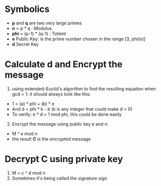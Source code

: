 # Symbolics
* **p** and **q** are two very large primes
* **n** = p * q : Modulus
* **phi** = (p-1) * (q-1) : Totient
* **e** Public Key: is the prime number chosen in the range [3, phi(n)]
* **d** Secret Key

# Calculate **d** and Encrypt the message
1. using extended-Euclid's algorithm to find the resulting equation when gcd = 1: it should always look like this: 
  * 1 = (a) * phi + (b) * e
  * And d = phi * k - b (k is any integer that could make d > 0)
  * To verify: e * d = 1 mod phi, this could be done easily
2. Encrypt the message using public key e and n:
  * M ^ e mod n
  * the result **C** is the encrypted message

# Decrypt C using private key
1. M = c ^ d mod n
2. Sometimes it's being called the signature sign